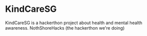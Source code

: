 # KindCareSG
KindCareSG is a hackerthon project about health and mental health awareness.
NothShoreHacks (the hackerthon we're doing)
